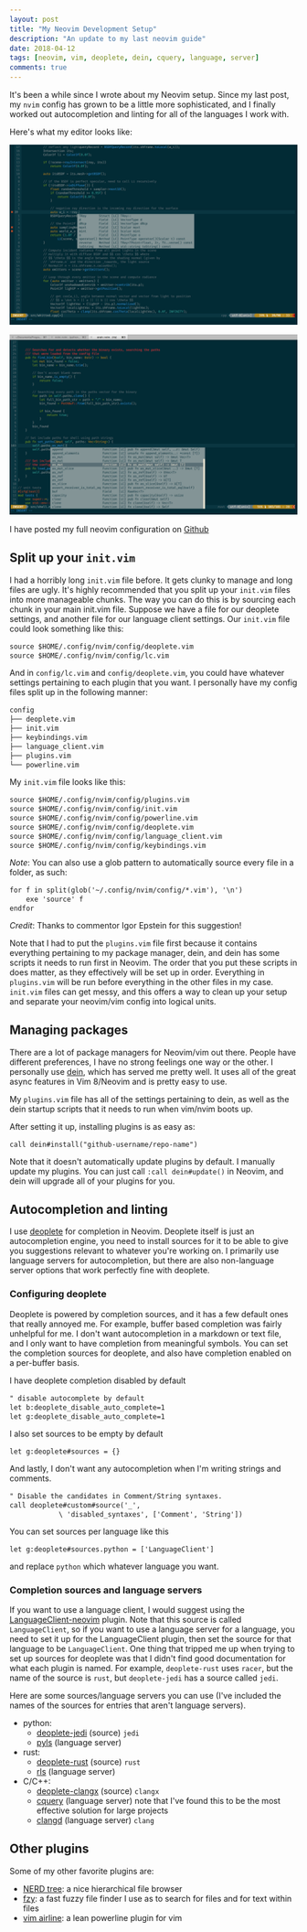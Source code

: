 ```yaml
---
layout: post
title: "My Neovim Development Setup"
description: "An update to my last neovim guide"
date: 2018-04-12
tags: [neovim, vim, deoplete, dein, cquery, language, server]
comments: true
---
```


It's been a while since I wrote about my Neovim setup. Since my last post, my
`nvim` config has grown to be a little more sophisticated, and I finally
worked out autocompletion and linting for all of the languages I work with.

Here's what my editor looks like:

![neovim c++](/assets/images/nvim_0.png)

![neovim rust](/assets/images/nvim_1.png)

I have posted my full neovim configuration on [Github](https://github.com/afnanenayet/nvim-dotfiles)

## Split up your `init.vim`

I had a horribly long `init.vim` file before. It gets clunky to manage and
long files are ugly. It's highly recommended that you split up your `init.vim`
files into more manageable chunks. The way you can do this is by sourcing
each chunk in your main init.vim file. Suppose we have a file for our deoplete
settings, and another file for our language client settings. Our `init.vim`
file could look something like this:

```vim
source $HOME/.config/nvim/config/deoplete.vim
source $HOME/.config/nvim/config/lc.vim
```

And in `config/lc.vim` and `config/deoplete.vim`, you could have whatever
settings pertaining to each plugin that you want. I personally have my config
files split up in the following manner:

```
config
├── deoplete.vim
├── init.vim
├── keybindings.vim
├── language_client.vim
├── plugins.vim
└── powerline.vim
```

My `init.vim` file looks like this:

```vim
source $HOME/.config/nvim/config/plugins.vim
source $HOME/.config/nvim/config/init.vim
source $HOME/.config/nvim/config/powerline.vim
source $HOME/.config/nvim/config/deoplete.vim
source $HOME/.config/nvim/config/language_client.vim
source $HOME/.config/nvim/config/keybindings.vim
```

_Note_: You can also use a glob pattern to automatically source every file
in a folder, as such:

```vim
for f in split(glob('~/.config/nvim/config/*.vim'), '\n')
    exe 'source' f
endfor
```

_Credit_: Thanks to commentor Igor Epstein for this suggestion!

Note that I had to put the `plugins.vim` file first because it contains
everything pertaining to my package manager, dein, and dein has some
scripts it needs to run first in Neovim. The order that you put these
scripts in does matter, as they effectively will be set up in order.
Everything in `plugins.vim` will be run before everything in the other
files in my case. `init.vim` files can get messy, and this offers a
way to clean up your setup and separate your neovim/vim config into
logical units.

## Managing packages

There are a lot of package managers for Neovim/vim out there. People
have different preferences, I have no strong feelings one way or the
other. I personally use [dein](https://github.com/Shougo/dein.vim), which has served me pretty well. It uses
all of the great async features in Vim 8/Neovim and is pretty easy to
use.

My `plugins.vim` file has all of the settings pertaining to dein, as
well as the dein startup scripts that it needs to run when vim/nvim
boots up.

After setting it up, installing plugins is as easy as:

```vim
call dein#install("github-username/repo-name")
```

Note that it doesn't automatically update plugins by default. I manually
update my plugins. You can just call `:call dein#update()` in Neovim, and
dein will upgrade all of your plugins for you.

## Autocompletion and linting

I use [deoplete](https://github.com/Shougo/deoplete.nvim)
for completion in Neovim. Deoplete itself is just an autocompletion engine,
you need to install sources for it to be able to give you suggestions relevant
to whatever you're working on. I primarily use language servers for autocompletion,
but there are also non-language server options that work perfectly fine with
deoplete.

### Configuring deoplete

Deoplete is powered by completion sources, and it has a few default ones that
really annoyed me. For example, buffer based completion was fairly unhelpful
for me. I don't want autocompletion in a markdown or text file, and I only
want to have completion from meaningful symbols. You can set the completion
sources for deoplete, and also have completion enabled on a per-buffer
basis.

I have deoplete completion disabled by default

```vim
" disable autocomplete by default
let b:deoplete_disable_auto_complete=1
let g:deoplete_disable_auto_complete=1
```

I also set sources to be empty by default

```vim
let g:deoplete#sources = {}
```

And lastly, I don't want any autocompletion when I'm writing strings and
comments.

```vim
" Disable the candidates in Comment/String syntaxes.
call deoplete#custom#source('_',
            \ 'disabled_syntaxes', ['Comment', 'String'])
```

You can set sources per language like this

```vim
let g:deoplete#sources.python = ['LanguageClient']
```

and replace `python` which whatever language you want.

### Completion sources and language servers

If you want to use a language client, I would suggest using the
[LanguageClient-neovim](https://github.com/autozimu/LanguageClient-neovim)
plugin. Note that this source is called `LanguageClient`, so if you
want to use a language server for a language, you need to set it up
for the LanguageClient plugin, then set the source for that language
to be `LanguageClient`. One thing that tripped me up when trying to
set up sources for deoplete was that I didn't find good documentation
for what each plugin is named. For example, `deoplete-rust` uses `racer`,
but the name of the source is `rust`, but `deoplete-jedi` has a source
called `jedi`.

Here are some sources/language servers you can use (I've included the
names of the sources for entries that aren't language servers).

- python:
    - [deoplete-jedi](https://github.com/zchee/deoplete-jedi) (source) `jedi`
    - [pyls](https://github.com/palantir/python-language-server) (language server)
- rust:
    - [deoplete-rust](https://github.com/sebastianmarkow/deoplete-rust) (source) `rust`
    - [rls](https://github.com/rust-lang-nursery/rls/) (language server)
- C/C++:
    - [deoplete-clangx](https://github.com/Shougo/deoplete-clangx) (source) `clangx`
    - [cquery](https://github.com/cquery-project/cquery) (language server) note that I've found this to be the most effective solution for large projects
    - [clangd](https://clang.llvm.org/extra/clangd.html) (language server) `clang`

## Other plugins

Some of my other favorite plugins are:

- [NERD tree](https://github.com/scrooloose/nerdtree): a nice hierarchical file browser
- [fzy](https://github.com/jhawthorn/fzy): a fast fuzzy file finder I use as to search for files and for text within files
- [vim airline](https://github.com/vim-airline/vim-airline/): a lean powerline plugin for vim
